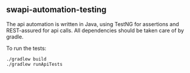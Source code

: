 ## swapi-automation-testing

The api automation is written in Java, using TestNG for assertions and REST-assured for api calls. All dependencies should be taken care of by gradle.

To run the tests:

    ./gradlew build
    ./gradlew runApiTests
